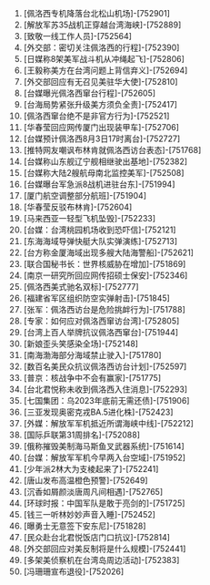 
1. [佩洛西专机降落台北松山机场]-[752901]
1. [解放军苏35战机正穿越台湾海峡]-[752889]
1. [致敬一线工作人员]-[752564]
1. [外交部：密切关注佩洛西的行程]-[752390]
1. [日媒称8架美军战斗机从冲绳起飞]-[752806]
1. [王毅称美方在台湾问题上背信弃义]-[752694]
1. [外交部回应有无召见美驻华大使]-[752810]
1. [台媒曝光佩洛西窜台行程]-[752605]
1. [台海局势紧张升级美方须负全责]-[752417]
1. [佩洛西窜台绝不是非官方行为]-[752521]
1. [华春莹回应网传厦门出现装甲车]-[752706]
1. [台媒预计佩洛西8月3日17时离台]-[752727]
1. [推特网友嘲讽布林肯就佩洛西访台表态]-[751768]
1. [台媒称山东舰辽宁舰相继驶出基地]-[752382]
1. [台媒称大陆2艘航母南北监控美军]-[752508]
1. [台媒曝台军急派8战机进驻台东]-[751994]
1. [厦门航空调整部分航班]-[751904]
1. [华春莹反驳布林肯]-[752604]
1. [马来西亚一轻型飞机坠毁]-[752233]
1. [台媒：台湾桃园机场收到恐吓信]-[752121]
1. [东海海域导弹快艇大队实弹演练]-[752713]
1. [台方称金厦海域出现多艘大陆海警船]-[752621]
1. [联合国秘书长：世界核威胁在增加]-[751869]
1. [南京一研究所回应网传招硕士保安]-[752346]
1. [佩洛西美式驰名双标]-[752777]
1. [福建省军区组织防空实弹射击]-[751845]
1. [张军：佩洛西访台是危险挑衅行为]-[751788]
1. [专家：如何应对佩洛西窜访台湾]-[752805]
1. [台湾上百人举牌抗议佩洛西窜台]-[751944]
1. [新娘歪头笑感染全场]-[752148]
1. [南海渤海部分海域禁止驶入]-[751780]
1. [数百名美民众抗议佩洛西访台计划]-[752597]
1. [普京：核战争中不会有赢家]-[751775]
1. [台北君悦称未收到佩洛西入住消息]-[752293]
1. [七国集团：乌2023年底前无需还债]-[751906]
1. [三亚发现奥密克戎BA.5进化株]-[752423]
1. [外媒：解放军军机抵近所谓海峡中线]-[752212]
1. [国际乒联第31周排名]-[752088]
1. [俄称摧毁美制海马斯鱼叉武器系统]-[751614]
1. [台媒：解放军军机今早两入台空域]-[751952]
1. [少年派2林大为支棱起来了]-[752241]
1. [唐山发布高温橙色预警]-[752649]
1. [沉香如屑颜淡唐周凡间相遇]-[752765]
1. [环球时报：中国军队是敢于亮剑的]-[751725]
1. [钱三一听林妙妙声音入睡]-[752452]
1. [曝勇士无意签下安东尼]-[751828]
1. [民众赴台北君悦饭店门口抗议]-[752814]
1. [外交部回应对美反制将是什么规模]-[752441]
1. [多架美侦察机在台湾岛周边活动]-[752383]
1. [冯珊珊宣布退役]-[752026]